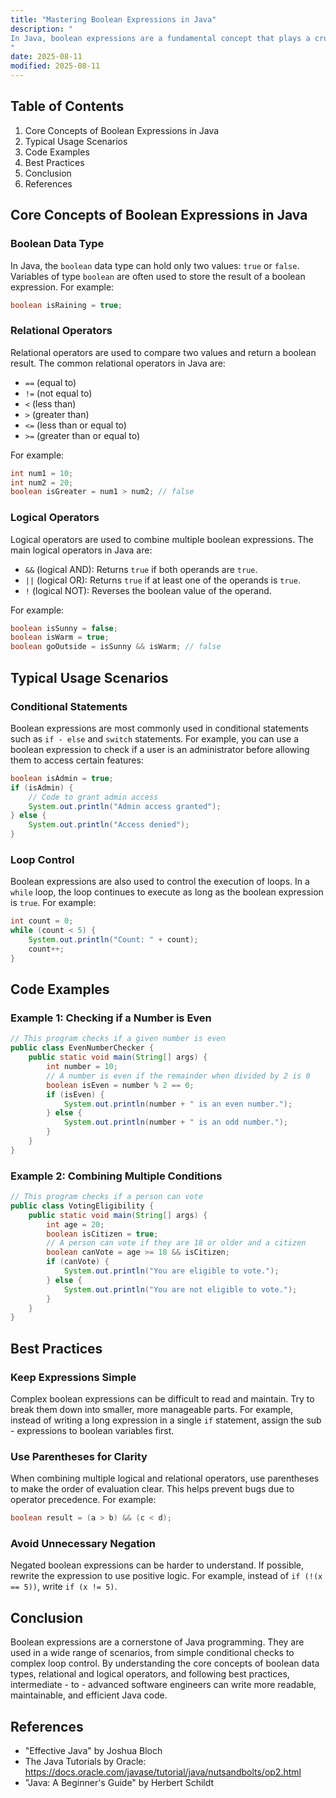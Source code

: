 ```yaml
---
title: "Mastering Boolean Expressions in Java"
description: "
In Java, boolean expressions are a fundamental concept that plays a crucial role in decision - making and control flow within programs. A boolean expression is an expression that evaluates to either `true` or `false`. These expressions are used extensively in conditional statements like `if`, `else if`, `while`, and `for` loops to determine the flow of execution. Understanding how to construct and use boolean expressions effectively is essential for writing robust and efficient Java code.
"
date: 2025-08-11
modified: 2025-08-11
---
```


## Table of Contents
1. Core Concepts of Boolean Expressions in Java
2. Typical Usage Scenarios
3. Code Examples
4. Best Practices
5. Conclusion
6. References

## Core Concepts of Boolean Expressions in Java
### Boolean Data Type
In Java, the `boolean` data type can hold only two values: `true` or `false`. Variables of type `boolean` are often used to store the result of a boolean expression. For example:
```java
boolean isRaining = true;
```

### Relational Operators
Relational operators are used to compare two values and return a boolean result. The common relational operators in Java are:
- `==` (equal to)
- `!=` (not equal to)
- `<` (less than)
- `>` (greater than)
- `<=` (less than or equal to)
- `>=` (greater than or equal to)

For example:
```java
int num1 = 10;
int num2 = 20;
boolean isGreater = num1 > num2; // false
```

### Logical Operators
Logical operators are used to combine multiple boolean expressions. The main logical operators in Java are:
- `&&` (logical AND): Returns `true` if both operands are `true`.
- `||` (logical OR): Returns `true` if at least one of the operands is `true`.
- `!` (logical NOT): Reverses the boolean value of the operand.

For example:
```java
boolean isSunny = false;
boolean isWarm = true;
boolean goOutside = isSunny && isWarm; // false
```

## Typical Usage Scenarios
### Conditional Statements
Boolean expressions are most commonly used in conditional statements such as `if - else` and `switch` statements. For example, you can use a boolean expression to check if a user is an administrator before allowing them to access certain features:
```java
boolean isAdmin = true;
if (isAdmin) {
    // Code to grant admin access
    System.out.println("Admin access granted");
} else {
    System.out.println("Access denied");
}
```

### Loop Control
Boolean expressions are also used to control the execution of loops. In a `while` loop, the loop continues to execute as long as the boolean expression is `true`. For example:
```java
int count = 0;
while (count < 5) {
    System.out.println("Count: " + count);
    count++;
}
```

## Code Examples
### Example 1: Checking if a Number is Even
```java
// This program checks if a given number is even
public class EvenNumberChecker {
    public static void main(String[] args) {
        int number = 10;
        // A number is even if the remainder when divided by 2 is 0
        boolean isEven = number % 2 == 0;
        if (isEven) {
            System.out.println(number + " is an even number.");
        } else {
            System.out.println(number + " is an odd number.");
        }
    }
}
```

### Example 2: Combining Multiple Conditions
```java
// This program checks if a person can vote
public class VotingEligibility {
    public static void main(String[] args) {
        int age = 20;
        boolean isCitizen = true;
        // A person can vote if they are 18 or older and a citizen
        boolean canVote = age >= 18 && isCitizen;
        if (canVote) {
            System.out.println("You are eligible to vote.");
        } else {
            System.out.println("You are not eligible to vote.");
        }
    }
}
```

## Best Practices
### Keep Expressions Simple
Complex boolean expressions can be difficult to read and maintain. Try to break them down into smaller, more manageable parts. For example, instead of writing a long expression in a single `if` statement, assign the sub - expressions to boolean variables first.

### Use Parentheses for Clarity
When combining multiple logical and relational operators, use parentheses to make the order of evaluation clear. This helps prevent bugs due to operator precedence. For example:
```java
boolean result = (a > b) && (c < d);
```

### Avoid Unnecessary Negation
Negated boolean expressions can be harder to understand. If possible, rewrite the expression to use positive logic. For example, instead of `if (!(x == 5))`, write `if (x != 5)`.

## Conclusion
Boolean expressions are a cornerstone of Java programming. They are used in a wide range of scenarios, from simple conditional checks to complex loop control. By understanding the core concepts of boolean data types, relational and logical operators, and following best practices, intermediate - to - advanced software engineers can write more readable, maintainable, and efficient Java code.

## References
- "Effective Java" by Joshua Bloch
- The Java Tutorials by Oracle: https://docs.oracle.com/javase/tutorial/java/nutsandbolts/op2.html
- "Java: A Beginner's Guide" by Herbert Schildt